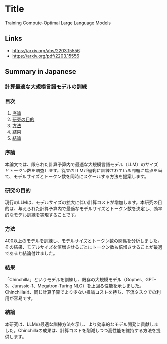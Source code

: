 # Title
Training Compute-Optimal Large Language Models

## Links
- https://arxiv.org/abs/2203.15556
- https://arxiv.org/pdf/2203.15556

## Summary in Japanese
### 計算最適な大規模言語モデルの訓練

### 目次
1. [序論](#序論)
2. [研究の目的](#研究の目的)
3. [方法](#方法)
4. [結果](#結果)
5. [結論](#結論)

### 序論
本論文では、限られた計算予算内で最適な大規模言語モデル（LLM）のサイズとトークン数を調査します。従来のLLMが過剰に訓練されている問題に焦点を当て、モデルサイズとトークン数を同時にスケールする方法を提案します。

### 研究の目的
現行のLLMは、モデルサイズの拡大に伴い計算コストが増加します。本研究の目的は、与えられた計算予算内で最適なモデルサイズとトークン数を決定し、効率的なモデル訓練を実現することです。

### 方法
400以上のモデルを訓練し、モデルサイズとトークン数の関係を分析しました。その結果、モデルサイズを倍増させるごとにトークン数も倍増させることが最適であると結論付けました。

### 結果
「Chinchilla」というモデルを訓練し、既存の大規模モデル（Gopher、GPT-3、Jurassic-1、Megatron-Turing NLG）を上回る性能を示しました。Chinchillaは、同じ計算予算でより少ない推論コストを持ち、下流タスクでの利用が容易です。

### 結論
本研究は、LLMの最適な訓練方法を示し、より効率的なモデル開発に貢献しました。Chinchillaの成果は、計算コストを削減しつつ高性能を維持する方法を提供します。
